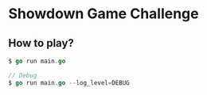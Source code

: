 # Showdown Game Challenge

## How to play?

```go
$ go run main.go

// Debug
$ go run main.go --log_level=DEBUG
```
